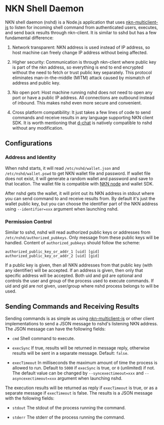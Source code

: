 # NKN Shell Daemon

NKN shell daemon (nshd) is a Node.js application that uses
[nkn-multiclient-js](https://github.com/nknorg/nkn-multiclient-js) to listen for
incoming shell command from authenticated users, executes, and send back results
through nkn-client. It is similar to sshd but has a few fundamental difference:

1. Network transparent: NKN address is used instead of IP address, so host
machine can freely change IP address without being affected.

2. Higher security: Communication is through nkn-client where public key is part
of the nkn address, so everything is end to end encrypted without the need to
fetch or trust public key separately. This protocol eliminates man-in-the-middle
(MITM) attack caused by mismatch of address and public key.

3. No open port: Host machine running nshd does not need to open any port or
have a public IP address. All connections are outbound instead of inbound. This
makes nshd even more secure and convenient.

4. Cross platform compatibility: It just takes a few lines of code to send
commands and receive results in any language supporting NKN client SDK. It is
worth mentioning that [d-chat](http://gitlab.com/losnappas/d-chat) is natively
compatible to nshd without any modification.

## Configurations

### Address and Identity

When nshd starts, it will read `/etc/nshd/wallet.json` and
`/etc/nshd/wallet.pswd` to get NKN wallet file and password. If wallet file does
not exist, it will generate a random wallet and password and save to that
location. The wallet file is compatible with [NKN
node](https://github.com/nknorg/nkn) and wallet SDK.

After nshd gets the wallet, it will print out its NKN address in stdout where
you can send command to and receive results from. By default it's just the
wallet public key, but you can choose the identifier part of the NKN address
using `--identifier=xxx` argument when launching nshd.

### Permission Control

Similar to sshd, nshd will read authorized public keys or addresses from
`/etc/nshd/authorized_pubkeys`. Only message from these public keys will be
handled. Content of `authorized_pubkeys` should follow the scheme:

```
authorized_public_key_or_addr_1 [uid] [gid]
authorized_public_key_or_addr_2 [uid] [gid]
```

If a public key is given, then all NKN addresses from that public key (with any
identifier) will be accepted. If an address is given, then only that specific
address will be accepted. Both uid and gid are optional and controls the user
and group of the process used to execute commands. If uid and gid are not given,
user/group where nshd process belongs to will be used.

## Sending Commands and Receiving Results

Sending commands is as simple as using
[nkn-multiclient-js](https://github.com/nknorg/nkn-multiclient-js) or other
client implementations to send a JSON message to nshd's listening NKN address.
The JSON message can have the following fields:

* `cmd` <string> Shell command to execute.

* `execSync` <boolean> If true, results will be returned in message reply,
  otherwise results will be sent in a separate message. Default: `false`.

* `execTimeout` <number> In milliseconds the maximum amount of time the process
  is allowed to run. Default to `5000` if `execSync` is true, or `0` (unlimited)
  if not. The default value can be changed by `--syncexectimeout=xxx` and
  `--asyncexectimeout=xxx` argument when launching nshd.

The execution results will be returned as reply if `execTimeout` is true, or as
a separate message if `execTimeout` is false. The results is a JSON message with
the following fields:

* `stdout` <string> The stdout of the process running the command.

* `stderr` <string> The stderr of the process running the command.
